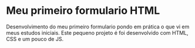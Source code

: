 # Meu primeiro formulario HTML
Desenvolvimento do meu primeiro formulario pondo em prática o que vi em meus estudos iniciais. Este pequeno projeto é foi desenvolvido com HTML, CSS e um pouco de JS.
